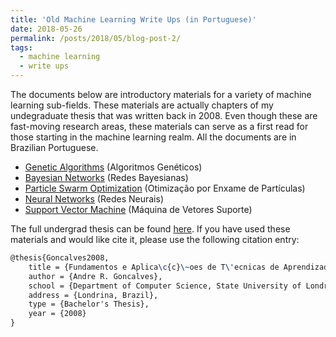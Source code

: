 ```yaml
---
title: 'Old Machine Learning Write Ups (in Portuguese)'
date: 2018-05-26
permalink: /posts/2018/05/blog-post-2/
tags:
  - machine learning
  - write ups
---
```


The documents below are introductory materials for a variety of machine learning sub-fields. These materials are actually chapters of my undegraduate thesis that was written back in 2008. Even though these are fast-moving research areas, these materials can serve as a first read for those starting in the machine learning realm. All the documents are in Brazilian Portuguese.

* [Genetic Algorithms](/files/pdfs/geneticos.pdf) (Algoritmos Genéticos)
* [Bayesian Networks](/files/pdfs/bayesianas.pdf) (Redes Bayesianas)
* [Particle Swarm Optimization](/files/pdfs/enxames.pdf) (Otimização por Enxame de Partículas)
* [Neural Networks](/files/pdfs/redes_neurais.pdf) (Redes Neurais)
* [Support Vector Machine](/files/pdfs/svm.pdf) (Máquina de Vetores Suporte)


The full undergrad thesis can be found [here](/files/pdfs/undegrad_thesis.pdf). If you have used these materials and would like cite it, please use the following citation entry:

```latex
@thesis{Goncalves2008,
    title = {Fundamentos e Aplica\c{c}\~oes de T\'ecnicas de Aprendizado de Maquina},
    author = {Andre R. Goncalves},
    school = {Department of Computer Science, State University of Londrina},
    address = {Londrina, Brazil},
    type = {Bachelor's Thesis},
    year = {2008}
}
```

